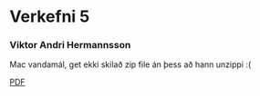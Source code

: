 # Verkefni 5

### Viktor Andri Hermannsson

Mac vandamál, get ekki skilað zip file án þess að hann unzippi :(

[PDF](verk5.pdf)
